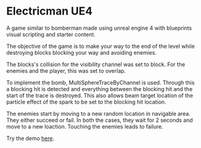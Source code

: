 # Electricman UE4
 A game similar to bomberman made using unreal engine 4 with blueprints visual scripting and starter content.
 
 The objective of the game is to make your way to the end of the level while destroying blocks blocking your way and avoiding enemies.
 
 The blocks's collision for the visibility channel was set to block. For the enemies and the player, this was set to overlap. 
 
To implement the bomb, MultiSphereTraceByChannel is used. Through this a blocking hit is detected and everything between the blocking hit and the start of the trace is destroyed. This also allows beam target location of the particle effect of the spark to be set to the blocking hit location.

The enemies start by moving to a new random location in navigable area. They either succeed or fail. In both the cases, they wait for 2 seconds and move to a new loaction. Touching the enemies leads to failure. 

Try the demo [here](https://knightphantom.itch.io/electricman).
